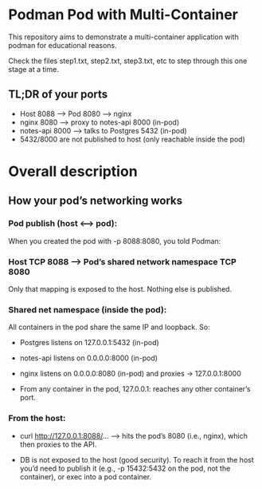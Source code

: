 Podman Pod with Multi-Container
===============================

This repository aims to demonstrate a multi-container application with podman for educational reasons.

Check the files step1.txt, step2.txt, step3.txt, etc to step through this one stage at a time.

## TL;DR of your ports

* Host 8088 --> Pod 8080 --> nginx
* nginx 8080 --> proxy to notes-api 8000 (in-pod)
* notes-api 8000 --> talks to Postgres 5432 (in-pod)
* 5432/8000 are not published to host (only reachable inside the pod)

# Overall description

## How your pod’s networking works

### Pod publish (host <--> pod):
When you created the pod with -p 8088:8080, you told Podman:
### Host TCP 8088 --> Pod’s shared network namespace TCP 8080
Only that mapping is exposed to the host. Nothing else is published.

### Shared net namespace (inside the pod):
All containers in the pod share the same IP and loopback. So:

* Postgres listens on 127.0.0.1:5432 (in-pod)

* notes-api listens on 0.0.0.0:8000 (in-pod)

* nginx listens on 0.0.0.0:8080 (in-pod) and proxies → 127.0.0.1:8000

* From any container in the pod, 127.0.0.1:<port> reaches any other container’s port.

### From the host:

* curl http://127.0.0.1:8088/... --> hits the pod’s 8080 (i.e., nginx), which then proxies to the API.

* DB is not exposed to the host (good security). To reach it from the host you’d need to publish it (e.g., -p 15432:5432 on the pod, not the container), or exec into a pod container.
